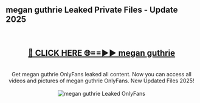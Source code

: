 <h2>megan guthrie Leaked Private Files - Update 2025</h2>
<br>
<div align="center">
<h2><a href="https://cliphot.my.id/megan_guthrie" rel="nofollow">🔴 CLICK HERE 🌐==►► megan guthrie</a></h2>
<br>
Get megan guthrie OnlyFans leaked all content. Now you can access all videos and pictures of megan guthrie OnlyFans. New Updated Files 2025!
<br>
<br>
<a href="https://cliphot.my.id/megan_guthrie" rel="nofollow" data-target="animated-image.originalLink"><img src="https://i.ibb.co.com/WyWwxjT/player-gif2.gif" alt="megan guthrie Leaked OnlyFans" style="max-width: 100%; display: inline-block;" data-target="animated-image.originalImage"></a>
</div>
<br>